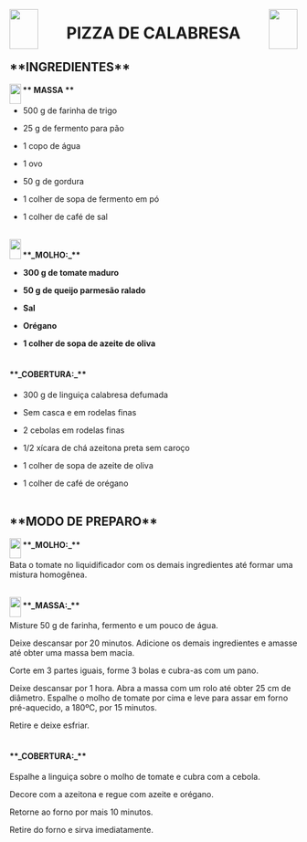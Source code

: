 
<img align="left" src="https://image.flaticon.com/icons/png/512/1404/1404945.png" width="50" height="70"><img align="right" src="https://image.flaticon.com/icons/png/512/1404/1404945.png" width="50" height="70">
<h1 align="center" >PIZZA DE CALABRESA</h1> 
 
 
<h2>**INGREDIENTES**</h2>

<img align="left" src="https://image.flaticon.com/icons/png/512/1175/1175384.png" width="20" height="35">
<h4>** MASSA **</h4>

- 500 g de farinha de trigo

- 25 g de fermento para pão

- 1 copo de água

- 1 ovo

- 50 g de gordura

- 1 colher de sopa de fermento em pó

- 1 colher de café de sal
<br>


<img align="left" src="https://www.pngkey.com/png/full/100-1001920_hot-sauce-pin-icon-molho-picante-club-penguin.png" width="20" height="35">
<h4>**_MOLHO:_**</4>


- 300 g de tomate maduro

- 50 g de queijo parmesão ralado

- Sal

- Orégano

- 1 colher de sopa de azeite de oliva
<br><br>

<h4>**_COBERTURA:_**</h4>

- 300 g de linguiça calabresa defumada

- Sem casca e em rodelas finas

- 2 cebolas em rodelas finas

- 1/2 xícara de chá azeitona preta sem caroço

- 1 colher de sopa de azeite de oliva

- 1 colher de café de orégano
<br><br>

<h2>**MODO DE PREPARO**</h2>

<img align="left" src="https://www.pngkey.com/png/full/100-1001920_hot-sauce-pin-icon-molho-picante-club-penguin.png" width="20" height="35">
<h4>**_MOLHO:_**</h4>

Bata o tomate no liquidificador com os demais ingredientes até formar uma mistura homogênea.
<br><br>

<img align="left" src="https://image.flaticon.com/icons/png/512/1175/1175384.png" width="20" height="35">
<h4>**_MASSA:_**</h4>

Misture 50 g de farinha, fermento e um pouco de água.

Deixe descansar por 20 minutos. Adicione os demais ingredientes e amasse até obter uma massa bem macia.

Corte em 3 partes iguais, forme 3 bolas e cubra-as com um pano.

Deixe descansar por 1 hora. Abra a massa com um rolo até obter 25 cm de diâmetro. Espalhe o molho de tomate por cima e leve para assar em forno pré-aquecido, a 180ºC, por 15 minutos.

Retire e deixe esfriar.
<br><br>
<h4>**_COBERTURA:_**</h4>

Espalhe a linguiça sobre o molho de tomate e cubra com a cebola.

Decore com a azeitona e regue com azeite e orégano.

Retorne ao forno por mais 10 minutos.

Retire do forno e sirva imediatamente.



